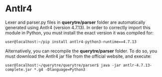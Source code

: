 # Antlr4
Lexer and parser.py files in **querytre/parser** folder are automatically generated using Antlr4 (version 4.7.13). 
In order to correctly import this module in Python, you must install the exact version it was compiled for:

``
user@localhost:~/pip install antlr4-python3-runtime==4.7.13
``

Alternatively, you can recompile the **querytre/parser** folder. To do so, you must download the Antlr4 jar file from the official website, and execute:

``
user@localhost:~/querytre/querytre/parser$ java -jar antlr-4.7.13-complete.jar *.g4 -Dlanguage=Python3
``